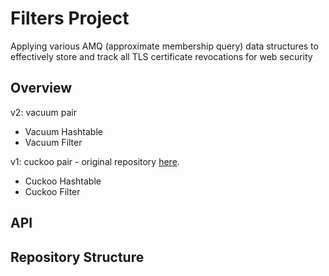 # Filters Project
Applying various AMQ (approximate membership query) data structures to effectively store and track all TLS certificate revocations for web security

## Overview
v2: vacuum pair
* Vacuum Hashtable
* Vacuum Filter

v1: cuckoo pair - original repository [here](https://github.com/mwong775/cuckoo-project/).
* Cuckoo Hashtable
* Cuckoo Filter

## API

## Repository Structure
